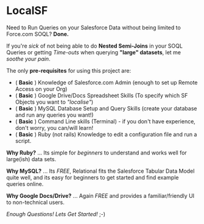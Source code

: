 LocalSF
=======

Need to Run Queries on your Salesforce Data without being limited to Force.com SOQL?
**Done.**

If you're *sick* of not being able to do **Nested Semi-Joins** in your SOQL Queries 
or getting *Time-outs* when querying **"large" datasets**, let me *soothe your pain*.

The only **pre-requisites** for using this project are:

- ( **Basic** ) Knowledge of Salesforce.com Admin (enough to set up Remote Access on your Org)
- ( **Basic** ) Google Drive/Docs Spreadsheet Skills (To specify which SF Objects you want to *"localise"*)
- ( **Basic** ) MySQL Database Setup and Query Skills (create your database and run any queries you want!)
- ( **Basic** ) Command Line skills (Terminal) - if you don't have experience, don't worry, you can/will learn!
- ( **Basic** ) Ruby (not rails) Knowledge to edit a configuration file and run a script.

**Why Ruby?** ... Its simple for *beginners* to understand and works well for large(ish) data sets.

**Why MySQL?** ... Its *FREE*, Relational fits the Salesforce Tabular Data Model quite well, 
and its easy for beginners to get started and find example queries online. 

**Why Google Docs/Drive?** ... Again *FREE* and provides a familiar/friendly UI to non-technical users.

*Enough Questions! Lets Get Started!* ;-)


